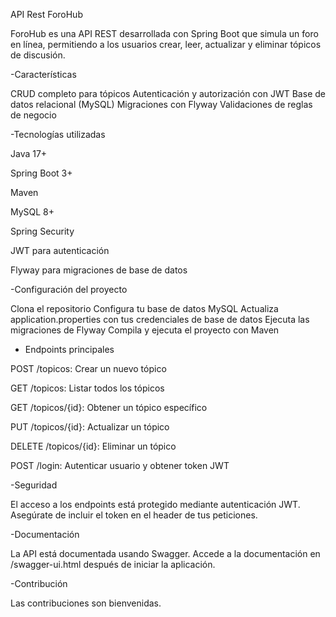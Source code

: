 API Rest ForoHub

ForoHub es una API REST desarrollada con Spring Boot que simula un foro en línea, permitiendo a los usuarios crear, leer, actualizar y eliminar tópicos de discusión.

-Características

CRUD completo para tópicos
Autenticación y autorización con JWT
Base de datos relacional (MySQL)
Migraciones con Flyway
Validaciones de reglas de negocio

-Tecnologías utilizadas

Java 17+

Spring Boot 3+

Maven

MySQL 8+

Spring Security

JWT para autenticación

Flyway para migraciones de base de datos

-Configuración del proyecto

Clona el repositorio
Configura tu base de datos MySQL
Actualiza application.properties con tus credenciales de base de datos
Ejecuta las migraciones de Flyway
Compila y ejecuta el proyecto con Maven

- Endpoints principales

POST /topicos: Crear un nuevo tópico

GET /topicos: Listar todos los tópicos

GET /topicos/{id}: Obtener un tópico específico

PUT /topicos/{id}: Actualizar un tópico

DELETE /topicos/{id}: Eliminar un tópico

POST /login: Autenticar usuario y obtener token JWT

-Seguridad

El acceso a los endpoints está protegido mediante autenticación JWT. Asegúrate de incluir el token en el header de tus peticiones.

-Documentación

La API está documentada usando Swagger. Accede a la documentación en /swagger-ui.html después de iniciar la aplicación.

-Contribución

Las contribuciones son bienvenidas. 
